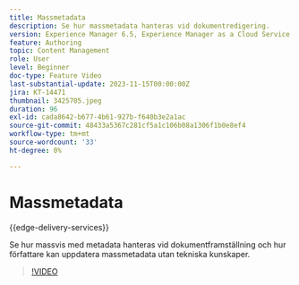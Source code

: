 ```yaml
---
title: Massmetadata
description: Se hur massmetadata hanteras vid dokumentredigering.
version: Experience Manager 6.5, Experience Manager as a Cloud Service
feature: Authoring
topic: Content Management
role: User
level: Beginner
doc-type: Feature Video
last-substantial-update: 2023-11-15T00:00:00Z
jira: KT-14471
thumbnail: 3425705.jpeg
duration: 96
exl-id: cada8642-b677-4b61-927b-f640b3e2a1ac
source-git-commit: 48433a5367c281cf5a1c106b08a1306f1b0e8ef4
workflow-type: tm+mt
source-wordcount: '33'
ht-degree: 0%

---
```


# Massmetadata

{{edge-delivery-services}}

Se hur massvis med metadata hanteras vid dokumentframställning och hur författare kan uppdatera massmetadata utan tekniska kunskaper.

>[!VIDEO](https://video.tv.adobe.com/v/3425705/?learn=on)
